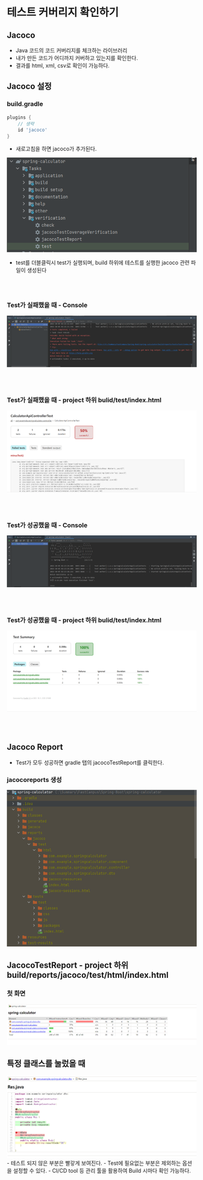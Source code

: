 # 테스트 커버리지 확인하기

## Jacoco
- Java 코드의 코드 커버리지를 체크하는 라이브러리
- 내가 만든 코드가 어디까지 커버하고 있는지를 확인한다.
- 결과를 html, xml, csv로 확인이 가능하다.

## Jacoco 설정

### build.gradle
```gradle
plugins {
	// 생략
	id 'jacoco'
}
```

- 새로고침을 하면 jacoco가 추가된다.

<img src="./img/gradle_jacoco.PNG">

- test를 더블클릭시 test가 실행되며, build 하위에 테스트를 실행한 jacoco 관련 파일이 생성된다

<br><br>

### Test가 실패했을 때 - Console
<img src="./img/jacoco_fail_console.PNG">

<br><br>

### Test가 실패했을 때 - project 하위 bulid/test/index.html
<img src="./img/jacoco_fail_browser.PNG">

<br><br>

### Test가 성공했을 때 - Console
<img src="./img/jacoco_success_console.PNG">


<br><br>

### Test가 성공했을 때 - project 하위 bulid/test/index.html
<img src="./img/index_html.PNG">


<br><br>

## Jacoco Report
- Test가 모두 성공하면 gradle 탭의 jacocoTestReport를 클릭한다.

### jacocoreports 생성
<img src="./img/jacoco_register.PNG">

## JacocoTestReport - project 하위 build/reports/jacoco/test/html/index.html

### 첫 화면
<img src="./img/jacoco_report1.PNG">

## 특정 클래스를 눌렀을 때
<img src="./img/jacoco_report2.PNG">
- 테스트 되지 않은 부분은 빨갛게 보여진다.
- Test에 필요없는 부분은 제외하는 옵션을 설정할 수 있다.
- CI/CD tool 등 관리 툴을 활용하여 Build 시마다 확인 가능하다.